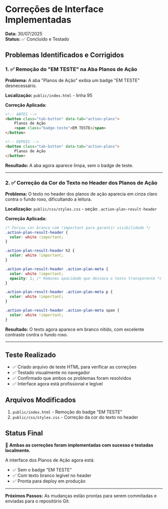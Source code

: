 # Correções de Interface Implementadas

**Data:** 30/07/2025  
**Status:** ✅ Concluído e Testado

## Problemas Identificados e Corrigidos

### 1. ✅ Remoção do "EM TESTE" na Aba Planos de Ação

**Problema:** A aba "Planos de Ação" exibia um badge "EM TESTE" desnecessário.

**Localização:** `public/index.html` - linha 95

**Correção Aplicada:**
```html
<!-- ANTES -->
<button class="tab-button" data-tab="action-plans">
    Planos de Ação 
    <span class="badge-teste">EM TESTE</span>
</button>

<!-- DEPOIS -->
<button class="tab-button" data-tab="action-plans">
    Planos de Ação
</button>
```

**Resultado:** A aba agora aparece limpa, sem o badge de teste.

---

### 2. ✅ Correção da Cor do Texto no Header dos Planos de Ação

**Problema:** O texto no header dos planos de ação aparecia em cinza claro contra o fundo roxo, dificultando a leitura.

**Localização:** `public/css/styles.css` - seção `.action-plan-result-header`

**Correção Aplicada:**
```css
/* Forçou cor branca com !important para garantir visibilidade */
.action-plan-result-header {
  color: white !important;
}

.action-plan-result-header h2 {
  color: white !important;
}

.action-plan-result-header .action-plan-meta {
  color: white !important;
  opacity: 1; /* Removeu opacidade que deixava o texto transparente */
}

.action-plan-result-header .action-plan-meta p {
  color: white !important;
}

.action-plan-result-header .action-plan-meta span {
  color: white !important;
}
```

**Resultado:** O texto agora aparece em branco nítido, com excelente contraste contra o fundo roxo.

---

## Teste Realizado

- ✅ Criado arquivo de teste HTML para verificar as correções
- ✅ Testado visualmente no navegador
- ✅ Confirmado que ambos os problemas foram resolvidos
- ✅ Interface agora está profissional e legível

## Arquivos Modificados

1. `public/index.html` - Remoção do badge "EM TESTE"
2. `public/css/styles.css` - Correção da cor do texto no header

## Status Final

🎉 **Ambas as correções foram implementadas com sucesso e testadas localmente.**

A interface dos Planos de Ação agora está:
- ✅ Sem o badge "EM TESTE" 
- ✅ Com texto branco legível no header
- ✅ Pronta para deploy em produção

---

**Próximos Passos:** As mudanças estão prontas para serem commitadas e enviadas para o repositório Git.
